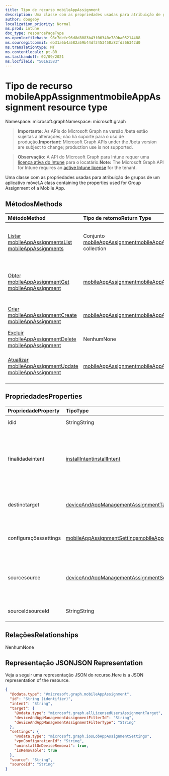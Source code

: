 ```yaml
---
title: Tipo de recurso mobileAppAssignment
description: Uma classe com as propriedades usadas para atribuição de grupos de um aplicativo móvel.
author: dougeby
localization_priority: Normal
ms.prod: intune
doc_type: resourcePageType
ms.openlocfilehash: 98c7defc96d8d8083b43f06340e789ba05214488
ms.sourcegitcommit: eb31a6b4a582a59b44df3453450a82fd366342d0
ms.translationtype: MT
ms.contentlocale: pt-BR
ms.lasthandoff: 02/09/2021
ms.locfileid: "50161583"
---
```

# <a name="mobileappassignment-resource-type"></a><span data-ttu-id="5a805-103">Tipo de recurso mobileAppAssignment</span><span class="sxs-lookup"><span data-stu-id="5a805-103">mobileAppAssignment resource type</span></span>

<span data-ttu-id="5a805-104">Namespace: microsoft.graph</span><span class="sxs-lookup"><span data-stu-id="5a805-104">Namespace: microsoft.graph</span></span>

> <span data-ttu-id="5a805-105">**Importante:** As APIs do Microsoft Graph na versão /beta estão sujeitas a alterações; não há suporte para o uso de produção.</span><span class="sxs-lookup"><span data-stu-id="5a805-105">**Important:** Microsoft Graph APIs under the /beta version are subject to change; production use is not supported.</span></span>

> <span data-ttu-id="5a805-106">**Observação:** A API do Microsoft Graph para Intune requer uma [licença ativa do Intune](https://go.microsoft.com/fwlink/?linkid=839381) para o locatário.</span><span class="sxs-lookup"><span data-stu-id="5a805-106">**Note:** The Microsoft Graph API for Intune requires an [active Intune license](https://go.microsoft.com/fwlink/?linkid=839381) for the tenant.</span></span>

<span data-ttu-id="5a805-107">Uma classe com as propriedades usadas para atribuição de grupos de um aplicativo móvel.</span><span class="sxs-lookup"><span data-stu-id="5a805-107">A class containing the properties used for Group Assignment of a Mobile App.</span></span>

## <a name="methods"></a><span data-ttu-id="5a805-108">Métodos</span><span class="sxs-lookup"><span data-stu-id="5a805-108">Methods</span></span>
|<span data-ttu-id="5a805-109">Método</span><span class="sxs-lookup"><span data-stu-id="5a805-109">Method</span></span>|<span data-ttu-id="5a805-110">Tipo de retorno</span><span class="sxs-lookup"><span data-stu-id="5a805-110">Return Type</span></span>|<span data-ttu-id="5a805-111">Descrição</span><span class="sxs-lookup"><span data-stu-id="5a805-111">Description</span></span>|
|:---|:---|:---|
|[<span data-ttu-id="5a805-112">Listar mobileAppAssignments</span><span class="sxs-lookup"><span data-stu-id="5a805-112">List mobileAppAssignments</span></span>](../api/intune-apps-mobileappassignment-list.md)|<span data-ttu-id="5a805-113">Conjunto [mobileAppAssignment](../resources/intune-apps-mobileappassignment.md)</span><span class="sxs-lookup"><span data-stu-id="5a805-113">[mobileAppAssignment](../resources/intune-apps-mobileappassignment.md) collection</span></span>|<span data-ttu-id="5a805-114">Listar propriedades e relações de objetos de [mobileAppAssignment](../resources/intune-apps-mobileappassignment.md).</span><span class="sxs-lookup"><span data-stu-id="5a805-114">List properties and relationships of the [mobileAppAssignment](../resources/intune-apps-mobileappassignment.md) objects.</span></span>|
|[<span data-ttu-id="5a805-115">Obter mobileAppAssignment</span><span class="sxs-lookup"><span data-stu-id="5a805-115">Get mobileAppAssignment</span></span>](../api/intune-apps-mobileappassignment-get.md)|[<span data-ttu-id="5a805-116">mobileAppAssignment</span><span class="sxs-lookup"><span data-stu-id="5a805-116">mobileAppAssignment</span></span>](../resources/intune-apps-mobileappassignment.md)|<span data-ttu-id="5a805-117">Ler propriedades e relações de objetos de [mobileAppAssignment](../resources/intune-apps-mobileappassignment.md).</span><span class="sxs-lookup"><span data-stu-id="5a805-117">Read properties and relationships of the [mobileAppAssignment](../resources/intune-apps-mobileappassignment.md) object.</span></span>|
|[<span data-ttu-id="5a805-118">Criar mobileAppAssignment</span><span class="sxs-lookup"><span data-stu-id="5a805-118">Create mobileAppAssignment</span></span>](../api/intune-apps-mobileappassignment-create.md)|[<span data-ttu-id="5a805-119">mobileAppAssignment</span><span class="sxs-lookup"><span data-stu-id="5a805-119">mobileAppAssignment</span></span>](../resources/intune-apps-mobileappassignment.md)|<span data-ttu-id="5a805-120">Criar um novo objeto de [mobileAppAssignment](../resources/intune-apps-mobileappassignment.md).</span><span class="sxs-lookup"><span data-stu-id="5a805-120">Create a new [mobileAppAssignment](../resources/intune-apps-mobileappassignment.md) object.</span></span>|
|[<span data-ttu-id="5a805-121">Excluir mobileAppAssignment</span><span class="sxs-lookup"><span data-stu-id="5a805-121">Delete mobileAppAssignment</span></span>](../api/intune-apps-mobileappassignment-delete.md)|<span data-ttu-id="5a805-122">Nenhum</span><span class="sxs-lookup"><span data-stu-id="5a805-122">None</span></span>|<span data-ttu-id="5a805-123">Excluir uma [mobileAppAssignment](../resources/intune-apps-mobileappassignment.md).</span><span class="sxs-lookup"><span data-stu-id="5a805-123">Deletes a [mobileAppAssignment](../resources/intune-apps-mobileappassignment.md).</span></span>|
|[<span data-ttu-id="5a805-124">Atualizar mobileAppAssignment</span><span class="sxs-lookup"><span data-stu-id="5a805-124">Update mobileAppAssignment</span></span>](../api/intune-apps-mobileappassignment-update.md)|[<span data-ttu-id="5a805-125">mobileAppAssignment</span><span class="sxs-lookup"><span data-stu-id="5a805-125">mobileAppAssignment</span></span>](../resources/intune-apps-mobileappassignment.md)|<span data-ttu-id="5a805-126">Atualizar as propriedades de um objeto de [mobileAppAssignment](../resources/intune-apps-mobileappassignment.md).</span><span class="sxs-lookup"><span data-stu-id="5a805-126">Update the properties of a [mobileAppAssignment](../resources/intune-apps-mobileappassignment.md) object.</span></span>|

## <a name="properties"></a><span data-ttu-id="5a805-127">Propriedades</span><span class="sxs-lookup"><span data-stu-id="5a805-127">Properties</span></span>
|<span data-ttu-id="5a805-128">Propriedade</span><span class="sxs-lookup"><span data-stu-id="5a805-128">Property</span></span>|<span data-ttu-id="5a805-129">Tipo</span><span class="sxs-lookup"><span data-stu-id="5a805-129">Type</span></span>|<span data-ttu-id="5a805-130">Descrição</span><span class="sxs-lookup"><span data-stu-id="5a805-130">Description</span></span>|
|:---|:---|:---|
|<span data-ttu-id="5a805-131">id</span><span class="sxs-lookup"><span data-stu-id="5a805-131">id</span></span>|<span data-ttu-id="5a805-132">String</span><span class="sxs-lookup"><span data-stu-id="5a805-132">String</span></span>|<span data-ttu-id="5a805-133">Chave da entidade.</span><span class="sxs-lookup"><span data-stu-id="5a805-133">Key of the entity.</span></span>|
|<span data-ttu-id="5a805-134">finalidade</span><span class="sxs-lookup"><span data-stu-id="5a805-134">intent</span></span>|[<span data-ttu-id="5a805-135">installIntent</span><span class="sxs-lookup"><span data-stu-id="5a805-135">installIntent</span></span>](../resources/intune-shared-installintent.md)|<span data-ttu-id="5a805-136">A finalidade da instalação definida pelo administrador. Os valores possíveis são: `available`, `required`, `uninstall`, `availableWithoutEnrollment`.</span><span class="sxs-lookup"><span data-stu-id="5a805-136">The install intent defined by the admin. Possible values are: `available`, `required`, `uninstall`, `availableWithoutEnrollment`.</span></span>|
|<span data-ttu-id="5a805-137">destino</span><span class="sxs-lookup"><span data-stu-id="5a805-137">target</span></span>|[<span data-ttu-id="5a805-138">deviceAndAppManagementAssignmentTarget</span><span class="sxs-lookup"><span data-stu-id="5a805-138">deviceAndAppManagementAssignmentTarget</span></span>](../resources/intune-shared-deviceandappmanagementassignmenttarget.md)|<span data-ttu-id="5a805-139">A atribuição do grupo de destino definida pelo administrador.</span><span class="sxs-lookup"><span data-stu-id="5a805-139">The target group assignment defined by the admin.</span></span>|
|<span data-ttu-id="5a805-140">configurações</span><span class="sxs-lookup"><span data-stu-id="5a805-140">settings</span></span>|[<span data-ttu-id="5a805-141">mobileAppAssignmentSettings</span><span class="sxs-lookup"><span data-stu-id="5a805-141">mobileAppAssignmentSettings</span></span>](../resources/intune-shared-mobileappassignmentsettings.md)|<span data-ttu-id="5a805-142">As configurações para a atribuição de destino definida pelo administrador.</span><span class="sxs-lookup"><span data-stu-id="5a805-142">The settings for target assignment defined by the admin.</span></span>|
|<span data-ttu-id="5a805-143">source</span><span class="sxs-lookup"><span data-stu-id="5a805-143">source</span></span>|[<span data-ttu-id="5a805-144">deviceAndAppManagementAssignmentSource</span><span class="sxs-lookup"><span data-stu-id="5a805-144">deviceAndAppManagementAssignmentSource</span></span>](../resources/intune-shared-deviceandappmanagementassignmentsource.md)|<span data-ttu-id="5a805-145">O tipo de recurso que é a origem da atribuição.</span><span class="sxs-lookup"><span data-stu-id="5a805-145">The resource type which is the source for the assignment.</span></span> <span data-ttu-id="5a805-146">Os valores possíveis são: `direct` e `policySets`.</span><span class="sxs-lookup"><span data-stu-id="5a805-146">Possible values are: `direct`, `policySets`.</span></span>|
|<span data-ttu-id="5a805-147">sourceId</span><span class="sxs-lookup"><span data-stu-id="5a805-147">sourceId</span></span>|<span data-ttu-id="5a805-148">String</span><span class="sxs-lookup"><span data-stu-id="5a805-148">String</span></span>|<span data-ttu-id="5a805-149">O identificador da origem da atribuição.</span><span class="sxs-lookup"><span data-stu-id="5a805-149">The identifier of the source of the assignment.</span></span>|

## <a name="relationships"></a><span data-ttu-id="5a805-150">Relações</span><span class="sxs-lookup"><span data-stu-id="5a805-150">Relationships</span></span>
<span data-ttu-id="5a805-151">Nenhum</span><span class="sxs-lookup"><span data-stu-id="5a805-151">None</span></span>

## <a name="json-representation"></a><span data-ttu-id="5a805-152">Representação JSON</span><span class="sxs-lookup"><span data-stu-id="5a805-152">JSON Representation</span></span>
<span data-ttu-id="5a805-153">Veja a seguir uma representação JSON do recurso.</span><span class="sxs-lookup"><span data-stu-id="5a805-153">Here is a JSON representation of the resource.</span></span>
<!-- {
  "blockType": "resource",
  "keyProperty": "id",
  "@odata.type": "microsoft.graph.mobileAppAssignment"
}
-->
``` json
{
  "@odata.type": "#microsoft.graph.mobileAppAssignment",
  "id": "String (identifier)",
  "intent": "String",
  "target": {
    "@odata.type": "microsoft.graph.allLicensedUsersAssignmentTarget",
    "deviceAndAppManagementAssignmentFilterId": "String",
    "deviceAndAppManagementAssignmentFilterType": "String"
  },
  "settings": {
    "@odata.type": "microsoft.graph.iosLobAppAssignmentSettings",
    "vpnConfigurationId": "String",
    "uninstallOnDeviceRemoval": true,
    "isRemovable": true
  },
  "source": "String",
  "sourceId": "String"
}
```





